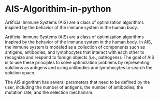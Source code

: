 # AIS-Algorithim-in-python
Artificial Immune Systems (AIS) are a class of optimization algorithms inspired by the behavior of the immune system in the human body.


Artificial Immune Systems (AIS) are a class of optimization algorithms inspired by the behavior of the 
immune system in the human body.
In AIS, the immune system is modeled as a collection of components such as antigens, 
antibodies, and lymphocytes that interact with each other to recognize and respond to foreign objects (i.e., pathogens).
The goal of AIS is to use these principles to solve optimization 
problems by representing solutions as antigens and using antibodies and lymphocytes to search the solution space.

The AIS algorithm has several parameters that need to be defined by the user, 
including the number of antigens, the number of antibodies, 
the mutation rate, and the selection mechanism.
